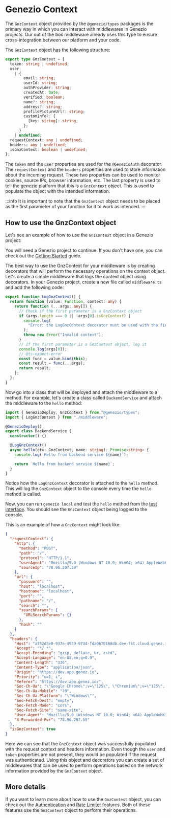 # Genezio Context

The `GnzContext` object provided by the `@genezio/types` packages is the primary way in which you can interact with middlewares in Genezio projects.
Our out of the box middleware already uses this type to ensure cross-integration between our platform and your code.

The `GnzContext` object has the following structure:

```typescript
export type GnzContext = {
  token: string | undefined;
  user:
    | {
        email: string;
        userId: string;
        authProvider: string;
        createdAt: Date;
        verified: boolean;
        name?: string;
        address?: string;
        profilePictureUrl?: string;
        customInfo?: {
          [key: string]: string;
        };
      }
    | undefined;
  requestContext: any | undefined;
  headers: any | undefined;
  isGnzContext: boolean | undefined;
};
```

The `token` and the `user` properties are used for the `@GenezioAuth` decorator. The `requestContext` and the `headers` properties are used to store information
about the incoming request. These two properties can be used to monitor cookies, source IPs, browser information, etc. The last property is used to tell the genezio platform that this is a `GnzContext` object. This is used to populate the object with the intended information.

:::info
It is important to note that the `GnzContext` object needs to be placed as the first parameter of your function for it to work as intended.
:::

## How to use the GnzContext object

Let's see an example of how to use the `GnzContext` object in a Genezio project:

You will need a Genezio project to continue. If you don't have one, you can check out the [Getting Started](https://genezio.com/docs/getting-started/) guide.

The best way to use the GnzContext for your middleware is by creating decorators that will perform the necessary operations on the context object. Let's create a simple middleware that logs the context object using decorators.
In your Genezio project, create a new file called `middleware.ts` and add the following code:

```typescript title="middleware.ts" showLineNumbers
export function LogGnzContext() {
  return function (value: Function, context: any) {
    return function (...args: any[]) {
      // Check if the first parameter is a GnzContext object
      if (args.length === 0 || !args[0].isGnzContext) {
        console.log(
          "Error: the LogGnzContext decorator must be used with the first parameter being a GnzContext object"
        );
        throw new Error("Invalid context");
      }
      // If the first parameter is a GnzContext object, log it
      console.log(args[0]);
      // @ts-expect-error
      const func = value.bind(this);
      const result = func(...args);
      return result;
    };
  };
}
```

Now go into a class that will be deployed and attach the middleware to a method. For example, let's create a class called `BackendService` and attach the middleware to the `hello` method:

```typescript title="backendService.ts" showLineNumbers
import { GenezioDeploy, GnzContext } from "@genezio/types";
import { LogGnzContext } from "./middleware";

@GenezioDeploy()
export class BackendService {
  constructor() {}

  @LogGnzContext()
  async hello(ctx: GnzContext, name: string): Promise<string> {
    console.log(`Hello from backend service ${name}`);

    return `Hello from backend service ${name}`;
  }
}
```

Notice how the `LogGnzContext` decorator is attached to the `hello` method. This will log the `GnzContext` object to the console every time the `hello` method is called.

Now, you can run `genezio local` and test the `hello` method from the [test interface](/docs/features/testing/). You should see the `GnzContext` object being logged to the console.

This is an example of how a `GnzContext` might look like:

```json
{
  "requestContext": {
    "http": {
      "method": "POST",
      "path": "/",
      "protocol": "HTTP/1.1",
      "userAgent": "Mozilla/5.0 (Windows NT 10.0; Win64; x64) AppleWebKit/537.36 (KHTML, like Gecko) Chrome/125.0.0.0 Safari/537.36",
      "sourceIp": "78.96.207.59"
    },
    "url": {
      "password": "",
      "host": "localhost",
      "hostname": "localhost",
      "port": "",
      "pathname": "/",
      "search": "",
      "searchParams": {
        "URLSearchParams": {}
      },
      "hash": ""
    }
  },
  "headers": {
    "Host": "a752d3e0-937e-4939-9734-fda0670168db.dev-fkt.cloud.genez.io",
    "Accept": "*/ *",
    "Accept-Encoding": "gzip, deflate, br, zstd",
    "Accept-Language": "en-US,en;q=0.9",
    "Content-Length": "336",
    "Content-Type": "application/json",
    "Origin": "https://dev.app.genez.io",
    "Priority": "u=1, i",
    "Referer": "https://dev.app.genez.io/",
    "Sec-Ch-Ua": "\"Google Chrome\";v=\"125\", \"Chromium\";v=\"125\", \"Not.A/Brand\";v=\"24\"",
    "Sec-Ch-Ua-Mobile": "?0",
    "Sec-Ch-Ua-Platform": "\"Windows\"",
    "Sec-Fetch-Dest": "empty",
    "Sec-Fetch-Mode": "cors",
    "Sec-Fetch-Site": "same-site",
    "User-Agent": "Mozilla/5.0 (Windows NT 10.0; Win64; x64) AppleWebKit/537.36 (KHTML, like Gecko) Chrome/125.0.0.0 Safari/537.36",
    "X-Forwarded-For": "78.96.207.59"
  },
  "isGnzContext": true
}
```

Here we can see that the `GnzContext` object was successfully populated with the request context and headers information. Even though the `user` and `token` properties are not present, they would be populated if the request was authenticated. Using this object and decorators you can create a set of middlewares that can be used to perform operations based on the network information provided by the `GnzContext` object.

## More details

If you want to learn more about how to use the `GnzContext` object, you can check out the [Authentication](/docs/genezio-typesafe/authentication) and [Rate Limiter](/docs/genezio-typesafe/rate-limiter) features. Both of these features use the `GnzContext` object to perform their operations.
